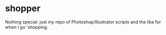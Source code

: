 shopper
=======

Nothing special: just my repo of Photoshop/Illustrator scripts and the like for when I go 'shopping.
